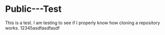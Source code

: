 # Public---Test
This is a test.
I am testing to see if I properly know how cloning a repository works. 
12345asdfasdfasdf
